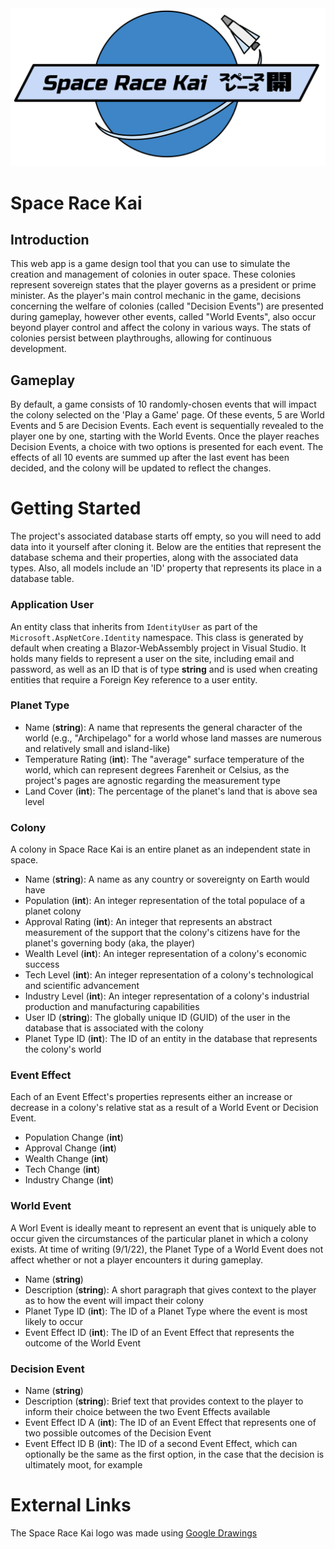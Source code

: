 <img src="./SRK Logo 2 Sketch.svg">

# Space Race Kai

## Introduction
This web app is a game design tool that you can use to simulate the creation and management of colonies in outer space. 
These colonies represent sovereign states that the player governs as a president or prime minister. 
As the player's main control mechanic in the game, decisions concerning the welfare of colonies (called "Decision Events") are presented during gameplay, however other events, called "World Events", also occur beyond player control and affect the colony in various ways.
The stats of colonies persist between playthroughs, allowing for continuous development.

## Gameplay
By default, a game consists of 10 randomly-chosen events that will impact the colony selected on the 'Play a Game' page. 
Of these events, 5 are World Events and 5 are Decision Events. 
Each event is sequentially revealed to the player one by one, starting with the World Events. 
Once the player reaches Decision Events, a choice with two options is presented for each event. 
The effects of all 10 events are summed up after the last event has been decided, and the colony will be updated to reflect the changes.

# Getting Started
The project's associated database starts off empty, so you will need to add data into it yourself after cloning it. Below are the entities that represent the database schema and their properties, along with the associated data types. Also, all models include an 'ID' property that represents its place in a database table.

### Application User
An entity class that inherits from `IdentityUser` as part of the `Microsoft.AspNetCore.Identity` namespace. This class is generated by default when creating a Blazor-WebAssembly project in Visual Studio. It holds many fields to represent a user on the site, including email and password, as well as an ID that is of type **string** and is used when creating entities that require a Foreign Key reference to a user entity.

### Planet Type
- Name (**string**): A name that represents the general character of the world (e.g., "Archipelago" for a world whose land masses are numerous and relatively small and island-like)
- Temperature Rating (**int**): The "average" surface temperature of the world, which can represent degrees Farenheit or Celsius, as the project's pages are agnostic regarding the measurement type
- Land Cover (**int**): The percentage of the planet's land that is above sea level

### Colony
A colony in Space Race Kai is an entire planet as an independent state in space.
- Name (**string**): A name as any country or sovereignty on Earth would have
- Population (**int**): An integer representation of the total populace of a planet colony
- Approval Rating (**int**): An integer that represents an abstract measurement of the support that the colony's citizens have for the planet's governing body (aka, the player)
- Wealth Level (**int**): An integer representation of a colony's economic success
- Tech Level (**int**): An integer representation of a colony's technological and scientific advancement
- Industry Level (**int**): An integer representation of a colony's industrial production and manufacturing capabilities
- User ID (**string**): The globally unique ID (GUID) of the user in the database that is associated with the colony
- Planet Type ID (**int**): The ID of an entity in the database that represents the colony's world

### Event Effect
Each of an Event Effect's properties represents either an increase or decrease in a colony's relative stat as a result of a World Event or Decision Event.
- Population Change (**int**)
- Approval Change (**int**)
- Wealth Change (**int**)
- Tech Change (**int**)
- Industry Change (**int**)

### World Event
A Worl Event is ideally meant to represent an event that is uniquely able to occur given the circumstances of the particular planet in which a colony exists. At time of writing (9/1/22), the Planet Type of a World Event does not affect whether or not a player encounters it during gameplay.
- Name (**string**)
- Description (**string**): A short paragraph that gives context to the player as to how the event will impact their colony
- Planet Type ID (**int**): The ID of a Planet Type where the event is most likely to occur
- Event Effect ID (**int**): The ID of an Event Effect that represents the outcome of the World Event

### Decision Event
- Name (**string**)
- Description (**string**): Brief text that provides context to the player to inform their choice between the two Event Effects available
- Event Effect ID A (**int**): The ID of an Event Effect that represents one of two possible outcomes of the Decision Event
- Event Effect ID B (**int**): The ID of a second Event Effect, which can optionally be the same as the first option, in the case that the decision is ultimately moot, for example

# External Links
The Space Race Kai logo was made using [Google Drawings](https://en.wikipedia.org/wiki/Google_Drawings)